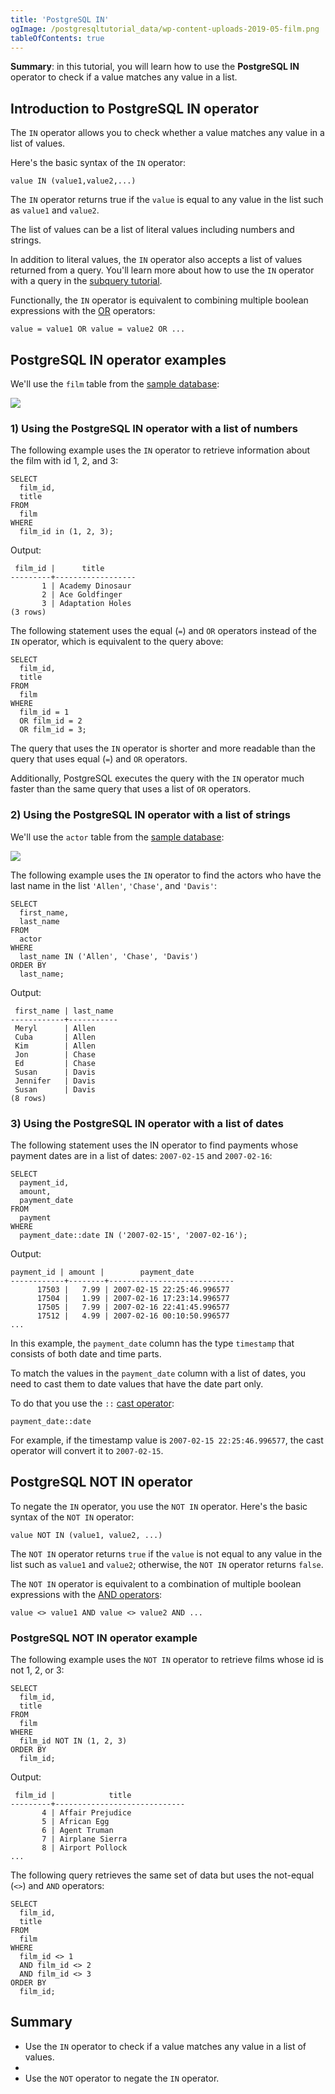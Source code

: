 ```yaml
---
title: 'PostgreSQL IN'
ogImage: /postgresqltutorial_data/wp-content-uploads-2019-05-film.png
tableOfContents: true
---
```



**Summary**: in this tutorial, you will learn how to use the **PostgreSQL IN** operator to check if a value matches any value in a list.





## Introduction to PostgreSQL IN operator





The `IN` operator allows you to check whether a value matches any value in a list of values.





Here's the basic syntax of the `IN` operator:





```
value IN (value1,value2,...)
```





The `IN` operator returns true if the `value` is equal to any value in the list such as `value1` and `value2`.





The list of values can be a list of literal values including numbers and strings.





In addition to literal values, the `IN` operator also accepts a list of values returned from a query. You'll learn more about how to use the `IN` operator with a query in the [subquery tutorial](/docs/postgresql/postgresql-subquery).





Functionally, the `IN` operator is equivalent to combining multiple boolean expressions with the [OR](/docs/postgresql/postgresql-or) operators:





```
value = value1 OR value = value2 OR ...
```





## PostgreSQL IN operator examples





We'll use the `film` table from the [sample database](https://www.postgresqltutorial.com/postgresql-getting-started/postgresql-sample-database/):





![](/postgresqltutorial_data/wp-content-uploads-2019-05-film.png)





### 1) Using the PostgreSQL IN operator with a list of numbers





The following example uses the `IN` operator to retrieve information about the film with id 1, 2, and 3:





```
SELECT
  film_id,
  title
FROM
  film
WHERE
  film_id in (1, 2, 3);
```





Output:





```
 film_id |      title
---------+------------------
       1 | Academy Dinosaur
       2 | Ace Goldfinger
       3 | Adaptation Holes
(3 rows)
```





The following statement uses the equal (`=`) and `OR` operators instead of the `IN` operator, which is equivalent to the query above:





```
SELECT
  film_id,
  title
FROM
  film
WHERE
  film_id = 1
  OR film_id = 2
  OR film_id = 3;
```





The query that uses the `IN` operator is shorter and more readable than the query that uses equal (`=`) and `OR` operators.





Additionally, PostgreSQL executes the query with the `IN` operator much faster than the same query that uses a list of `OR` operators.





### 2) Using the PostgreSQL IN operator with a list of strings





We'll use the `actor` table from the [sample database](https://www.postgresqltutorial.com/postgresql-getting-started/postgresql-sample-database/):





![](/postgresqltutorial_data/wp-content-uploads-2019-05-actor.png)





The following example uses the `IN` operator to find the actors who have the last name in the list `'Allen'`, `'Chase'`, and `'Davis'`:





```
SELECT
  first_name,
  last_name
FROM
  actor
WHERE
  last_name IN ('Allen', 'Chase', 'Davis')
ORDER BY
  last_name;
```





Output:





```
 first_name | last_name
------------+-----------
 Meryl      | Allen
 Cuba       | Allen
 Kim        | Allen
 Jon        | Chase
 Ed         | Chase
 Susan      | Davis
 Jennifer   | Davis
 Susan      | Davis
(8 rows)
```





### 3) Using the PostgreSQL IN operator with a list of dates





The following statement uses the IN operator to find payments whose payment dates are in a list of dates: `2007-02-15` and `2007-02-16`:





```
SELECT
  payment_id,
  amount,
  payment_date
FROM
  payment
WHERE
  payment_date::date IN ('2007-02-15', '2007-02-16');
```





Output:





```
payment_id | amount |        payment_date
------------+--------+----------------------------
      17503 |   7.99 | 2007-02-15 22:25:46.996577
      17504 |   1.99 | 2007-02-16 17:23:14.996577
      17505 |   7.99 | 2007-02-16 22:41:45.996577
      17512 |   4.99 | 2007-02-16 00:10:50.996577
...
```





In this example, the `payment_date` column has the type `timestamp` that consists of both date and time parts.





To match the values in the `payment_date` column with a list of dates, you need to cast them to date values that have the date part only.





To do that you use the `::` [cast operator](/docs/postgresql/postgresql-cast):





```
payment_date::date
```





For example, if the timestamp value is `2007-02-15 22:25:46.996577`, the cast operator will convert it to `2007-02-15`.





## PostgreSQL NOT IN operator





To negate the `IN` operator, you use the `NOT IN` operator. Here's the basic syntax of the `NOT IN` operator:





```
value NOT IN (value1, value2, ...)
```





The `NOT IN` operator returns `true` if the `value` is not equal to any value in the list such as `value1` and `value2`; otherwise, the `NOT IN` operator returns `false`.





The `NOT IN` operator is equivalent to a combination of multiple boolean expressions with the [AND operators](/docs/postgresql/postgresql-and):





```
value <> value1 AND value <> value2 AND ...
```





### PostgreSQL NOT IN operator example





The following example uses the `NOT IN` operator to retrieve films whose id is not 1, 2, or 3:





```
SELECT
  film_id,
  title
FROM
  film
WHERE
  film_id NOT IN (1, 2, 3)
ORDER BY
  film_id;
```





Output:





```
 film_id |            title
---------+-----------------------------
       4 | Affair Prejudice
       5 | African Egg
       6 | Agent Truman
       7 | Airplane Sierra
       8 | Airport Pollock
...
```





The following query retrieves the same set of data but uses the not-equal (`<>`) and `AND` operators:





```
SELECT
  film_id,
  title
FROM
  film
WHERE
  film_id <> 1
  AND film_id <> 2
  AND film_id <> 3
ORDER BY
  film_id;
```





## Summary





- Use the `IN` operator to check if a value matches any value in a list of values.
-
- Use the `NOT` operator to negate the `IN` operator.


